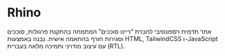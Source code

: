 # Rhino
אתר תדמית רספונסיבי לחברת “ריינו סוככים” המתמחה בהתקנת פרגולות, סוככים וסגירות חורף בהתאמה אישית. נבנה באמצעות HTML, TailwindCSS ו-JavaScript עם עיצוב מודרני ותמיכה מלאה בעברית (RTL).
